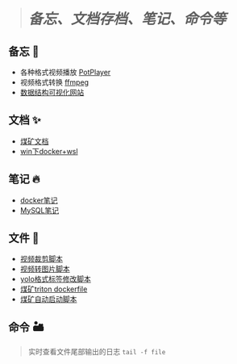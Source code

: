 ># ***备忘、文档存档、笔记、命令等***
## 备忘 🗻
- 各种格式视频播放 [PotPlayer](http://potplayer.tv/?lang=zh_CN)
- 视频格式转换 [ffmpeg](https://www.ffmpeg.org/download.html#build-windows)
- [数据结构可视化网站](https://www.cs.usfca.edu/~galles/visualization/Algorithms.html)
## 文档 ✨
- [煤矿文档](/documnet/coal_config.md)
- [win下docker+wsl](documnet/docker_desktop换盘.md)
  
## 笔记 🔥
- [docker笔记](note/docker.md)
- [MySQL笔记](note/mysql.md)

## 文件 🎉
- [视频裁剪脚本](file/video_cap.py)
- [视频转图片脚本](file/video_2_picture.py)
- [yolo格式标签修改脚本](file/txt_modified.py)
- [煤矿triton dockerfile](file/dockerfile)
- [煤矿自动启动脚本](file/autostart.sh) 
## 命令 🏜️
> 实时查看文件尾部输出的日志
    `tail -f file`